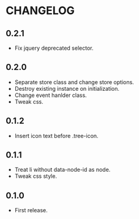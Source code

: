 # CHANGELOG

## 0.2.1

* Fix jquery deprecated selector.

## 0.2.0

* Separate store class and change store options.
* Destroy existing instance on initialization.
* Change event hanlder class.
* Tweak css.

## 0.1.2

* Insert icon text before .tree-icon.

## 0.1.1

* Treat li without data-node-id as node.
* Tweak css style.

## 0.1.0

* First release.
